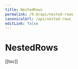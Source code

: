 ```yaml
---
title: NestedRows
permalink: /9.0/api/nested-rows
canonicalUrl: /api/nested-rows
editLink: false
---
```


# NestedRows

[[toc]]

